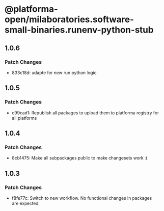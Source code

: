 # @platforma-open/milaboratories.software-small-binaries.runenv-python-stub

## 1.0.6

### Patch Changes

- 833c18d: udapte for new run python logic

## 1.0.5

### Patch Changes

- c99cad1: Republish all packages to upload them to platforma registry for all platforms

## 1.0.4

### Patch Changes

- 8cb1475: Make all subpackages public to make changesets work :(

## 1.0.3

### Patch Changes

- f8fe77c: Switch to new workflow. No functional changes in packages are expected
